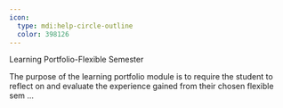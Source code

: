 ```yaml
---
icon:
  type: mdi:help-circle-outline
  color: 398126
---
```

Learning Portfolio-Flexible Semester

The purpose of the learning portfolio module is to require the student to reflect on and evaluate the experience gained from their chosen flexible sem ... 
